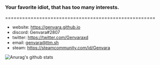 ### Your favorite idiot, that has too many interests.
=====================================================
- website: https://genvara.github.io
- discord: Genvara#2807
- twitter: https://twitter.com/Genvaraxd
- email: genvara@ttm.sh
- steam: https://steamcommunity.com/id/Genvara

![Anurag's github stats](https://github-readme-stats.vercel.app/api?username=genvara&show_icons=true&theme=omni)

<!--
**Genvara/Genvara** is a ✨ _special_ ✨ repository because its `README.md` (this file) appears on your GitHub profile.

Here are some ideas to get you started:

- 🔭 I’m currently working on ...
- 🌱 I’m currently learning ...
- 👯 I’m looking to collaborate on ...
- 🤔 I’m looking for help with ...
- 💬 Ask me about ...
- 📫 How to reach me: ...
- 😄 Pronouns: ...
- ⚡ Fun fact: ...
-->
